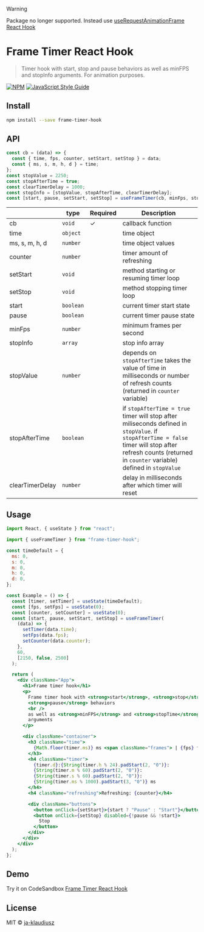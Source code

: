 > [!WARNING]
> Package no longer supported. Instead use [useRequestAnimationFrame React Hook](https://www.npmjs.com/package/request-animation-frame-hook)

# Frame Timer React Hook

> Timer hook with start, stop and pause behaviors as well as minFPS and stopInfo arguments. For animation purposes.

[![NPM](https://img.shields.io/npm/v/frame-timer-hook.svg)](https://www.npmjs.com/package/frame-timer-hook) [![JavaScript Style Guide](https://img.shields.io/badge/code_style-standard-brightgreen.svg)](https://standardjs.com)

## Install

```bash
npm install --save frame-timer-hook
```

## API

```jsx
const cb = (data) => {
  const { time, fps, counter, setStart, setStop } = data;
  const { ms, s, m, h, d } = time;
};
const stopValue = 2250;
const stopAfterTime = true;
const clearTimerDelay = 1000;
const stopInfo = [stopValue, stopAfterTime, clearTimerDelay];
const [start, pause, setStart, setStop] = useFrameTimer(cb, minFps, stopInfo);
```

|                 | type      | Required | Description                                                                                                                                                                                                 |
| --------------- | --------- | -------- | ----------------------------------------------------------------------------------------------------------------------------------------------------------------------------------------------------------- |
| cb              | `void`    | ✓        | callback function                                                                                                                                                                                           |
| time            | `object`  |          | time object                                                                                                                                                                                                 |
| ms, s, m, h, d  | `number`  |          | time object values                                                                                                                                                                                          |
| counter         | `number`  |          | timer amount of refreshing                                                                                                                                                                                  |
| setStart        | `void`    |          | method starting or resuming timer loop                                                                                                                                                                      |
| setStop         | `void`    |          | method stopping timer loop                                                                                                                                                                                  |
| start           | `boolean` |          | current timer start state                                                                                                                                                                                   |
| pause           | `boolean` |          | current timer pause state                                                                                                                                                                                   |
| minFps          | `number`  |          | minimum frames per second                                                                                                                                                                                   |
| stopInfo        | `array`   |          | stop info array                                                                                                                                                                                             |
| stopValue       | `number`  |          | depends on `stopAfterTime` takes the value of time in milliseconds or number of refresh counts (returned in `counter` variable)                                                                             |
| stopAfterTime   | `boolean` |          | if `stopAfterTime = true` timer will stop after miliseconds defined in `stopValue`. if `stopAfterTime = false` timer will stop after refresh counts (returned in `counter` variable) defined in `stopValue` |
| clearTimerDelay | `number`  |          | delay in milliseconds after which timer will reset                                                                                                                                                          |

## Usage

```jsx
import React, { useState } from "react";

import { useFrameTimer } from "frame-timer-hook";

const timeDefault = {
  ms: 0,
  s: 0,
  m: 0,
  h: 0,
  d: 0,
};

const Example = () => {
  const [timer, setTimer] = useState(timeDefault);
  const [fps, setFps] = useState(0);
  const [counter, setCounter] = useState(0);
  const [start, pause, setStart, setStop] = useFrameTimer(
    (data) => {
      setTimer(data.time);
      setFps(data.fps);
      setCounter(data.counter);
    },
    60,
    [2150, false, 2500]
  );

  return (
    <div className="App">
      <h1>Frame timer hook</h1>
      <p>
        Frame timer hook with <strong>start</strong>, <strong>stop</strong> and{" "}
        <strong>pause</strong> behaviors
        <br />
        as well as <strong>minFPS</strong> and <strong>stopTime</strong>{" "}
        arguments
      </p>

      <div className="container">
        <h3 className="time">
          {Math.floor(timer.ms)} ms <span className="frames"> | {fps} fps</span>
        </h3>
        <h4 className="timer">
          {timer.d}:{String(timer.h % 24).padStart(2, "0")}:
          {String(timer.m % 60).padStart(2, "0")}:
          {String(timer.s % 60).padStart(2, "0")}:
          {String(timer.ms % 1000).padStart(3, "0")} ms
        </h4>
        <h4 className="refreshing">Refreshing: {counter}</h4>

        <div className="buttons">
          <button onClick={setStart}>{start ? "Pause" : "Start"}</button>
          <button onClick={setStop} disabled={!pause && !start}>
            Stop
          </button>
        </div>
      </div>
    </div>
  );
};
```

## Demo

Try it on CodeSandbox [Frame Timer React Hook](https://codesandbox.io/s/frame-timer-hook-v-1-2-0-forked-x27wmc?file=/src/App.js)

## License

MIT © [ja-klaudiusz](https://github.com/ja-klaudiusz)

